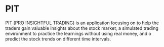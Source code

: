 # PIT
PIT (PRO INSIGHTFUL TRADING) is an application focusing on to help the traders gain valuable insights about the stock market,  a simulated trading environment to practice the learnings without using real money, and o predict the stock trends on different time intervals.

